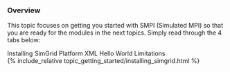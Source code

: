 


<div class="container ui raised segment">
<h3 class="ui header">Overview</h3>

  <p class="ui">This topic focuses on getting you started with SMPI (Simulated MPI)
  so that you are ready for the modules in the next topics. Simply read through the
  4 tabs below:
  </p>
</div>


<div class="ui pointing secondary menu">
  <a class="item active" data-tab="first">Installing SimGrid</a>
  <a class="item " data-tab="second">Platform XML</a>
  <a class="item" data-tab="third">Hello World</a>
  <a class="item" data-tab="fourth">Limitations</a>
</div>


<div class="ui tab segment active" data-tab="first">
  {% include_relative topic_getting_started/installing_simgrid.html %}
</div>


